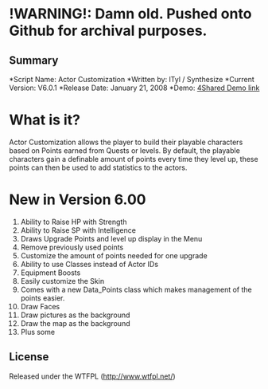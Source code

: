 !WARNING!: Damn old. Pushed onto Github for archival purposes.
====================

## Summary ##

*Script Name: Actor Customization
*Written by: lTyl / Synthesize
*Current Version: V6.0.1
*Release Date: January 21, 2008
*Demo: [4Shared Demo link](http://www.4shared.com/file/oR6gbh-V/Actor_Customization_V6.html)

# What is it? #

Actor Customization allows the player to build their playable characters based on Points earned from Quests or levels. By default, the playable characters gain a definable amount of points every time they level up, these points can then be used to add statistics to the actors. 

# New in Version 6.00 #
1. Ability to Raise HP with Strength
2. Ability to Raise SP with Intelligence
3. Draws Upgrade Points and level up display in the Menu
4. Remove previously used points
5. Customize the amount of points needed for one upgrade
6. Ability to use Classes instead of Actor IDs
7. Equipment Boosts
8. Easily customize the Skin
9. Comes with a new Data_Points class which makes management of the points easier.
10. Draw Faces
11. Draw pictures as the background
12. Draw the map as the background
13. Plus some

## License ##
Released under the WTFPL (http://www.wtfpl.net/)